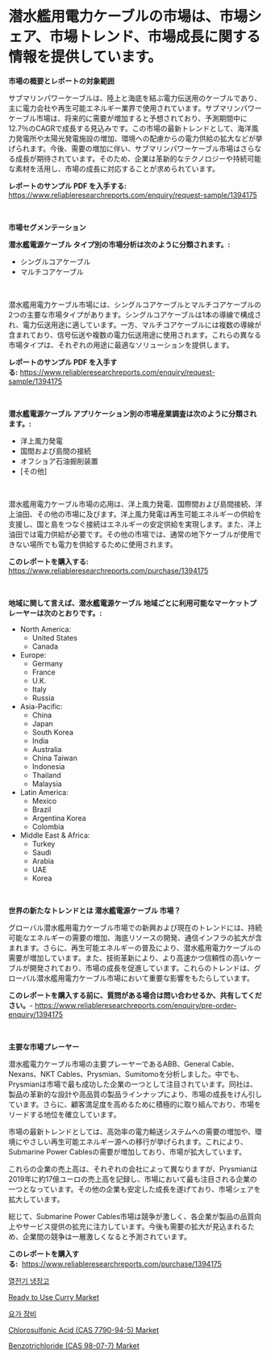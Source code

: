 <p><h1>潜水艦用電力ケーブルの市場は、市場シェア、市場トレンド、市場成長に関する情報を提供しています。</h1></p><p><strong>市場の概要とレポートの対象範囲</strong></p>
<p><p>サブマリンパワーケーブルは、陸上と海底を結ぶ電力伝送用のケーブルであり、主に電力会社や再生可能エネルギー業界で使用されています。サブマリンパワーケーブル市場は、将来的に需要が増加すると予想されており、予測期間中に12.7％のCAGRで成長する見込みです。この市場の最新トレンドとして、海洋風力発電所や太陽光発電施設の増加、環境への配慮からの電力供給の拡大などが挙げられます。今後、需要の増加に伴い、サブマリンパワーケーブル市場はさらなる成長が期待されています。そのため、企業は革新的なテクノロジーや持続可能な素材を活用し、市場の成長に対応することが求められています。</p></p>
<p><strong>レポートのサンプル PDF を入手する:</strong> <a href="https://www.reliableresearchreports.com/enquiry/request-sample/1394175">https://www.reliableresearchreports.com/enquiry/request-sample/1394175</a></p>
<p>&nbsp;</p>
<p><strong>市場セグメンテーション</strong></p>
<p><strong>潜水艦電源ケーブル タイプ別の市場分析は次のように分類されます。:</strong></p>
<p><ul><li>シングルコアケーブル</li><li>マルチコアケーブル</li></ul></p>
<p>&nbsp;</p>
<p><p>潜水艦用電力ケーブル市場には、シングルコアケーブルとマルチコアケーブルの2つの主要な市場タイプがあります。シングルコアケーブルは1本の導線で構成され、電力伝送用途に適しています。一方、マルチコアケーブルには複数の導線が含まれており、信号伝送や複数の電力伝送用途に使用されます。これらの異なる市場タイプは、それぞれの用途に最適なソリューションを提供します。</p></p>
<p><strong>レポートのサンプル PDF を入手する:</strong>&nbsp;<a href="https://www.reliableresearchreports.com/enquiry/request-sample/1394175">https://www.reliableresearchreports.com/enquiry/request-sample/1394175</a></p>
<p>&nbsp;</p>
<p><strong> 潜水艦電源ケーブル アプリケーション別の市場産業調査は次のように分類されます。:</strong></p>
<p><ul><li>洋上風力発電</li><li>国間および島間の接続</li><li>オフショア石油掘削装置</li><li>[その他]</li></ul></p>
<p>&nbsp;</p>
<p><p>潜水艦用電力ケーブル市場の応用は、洋上風力発電、国際間および島間接続、洋上油田、その他の市場に及びます。洋上風力発電は再生可能エネルギーの供給を支援し、国と島をつなぐ接続はエネルギーの安定供給を実現します。また、洋上油田では電力供給が必要です。その他の市場では、通常の地下ケーブルが使用できない場所でも電力を供給するために使用されます。</p></p>
<p><strong>このレポートを購入する:</strong>&nbsp; <a href="https://www.reliableresearchreports.com/purchase/1394175">https://www.reliableresearchreports.com/purchase/1394175</a></p>
<p>&nbsp;</p>
<p><strong>地域に関して言えば、潜水艦電源ケーブル 地域ごとに利用可能なマーケットプレーヤーは次のとおりです。:</strong></p>
<p><ul>
    <li>
        North America:
        <ul>
            <li>United States</li>
            <li>Canada</li>
        </ul>
    </li>
    <li>
        Europe:
        <ul>
            <li>Germany</li>
            <li>France</li>
            <li>U.K.</li>
            <li>Italy</li>
            <li>Russia</li>
        </ul>
    </li>
    <li>
        Asia-Pacific:
        <ul>
            <li>China</li>
            <li>Japan</li>
            <li>South Korea</li>
            <li>India</li>
            <li>Australia</li>
            <li>China Taiwan</li>
            <li>Indonesia</li>
            <li>Thailand</li>
            <li>Malaysia</li>
        </ul>
    </li>
    <li>
        Latin America:
        <ul>
            <li>Mexico</li>
            <li>Brazil</li>
            <li>Argentina Korea</li>
            <li>Colombia</li>
        </ul>
    </li>
    <li>
        Middle East & Africa:
        <ul>
            <li>Turkey</li>
            <li>Saudi</li>
            <li>Arabia</li>
            <li>UAE</li>
            <li>Korea</li>
        </ul>
    </li>
    </ul></p>
<p>&nbsp;</p>
<p><strong>世界の新たなトレンドとは 潜水艦電源ケーブル 市場？</strong></p>
<p><p>グローバル潜水艦用電力ケーブル市場での新興および現在のトレンドには、持続可能なエネルギーの需要の増加、海底リソースの開発、通信インフラの拡大が含まれます。さらに、再生可能エネルギーの普及により、潜水艦用電力ケーブルの需要が増加しています。また、技術革新により、より高速かつ信頼性の高いケーブルが開発されており、市場の成長を促進しています。これらのトレンドは、グローバル潜水艦用電力ケーブル市場において重要な影響をもたらしています。</p></p>
<p><strong>このレポートを購入する前に、質問がある場合は問い合わせるか、共有してください。</strong>- <a href="https://www.reliableresearchreports.com/enquiry/pre-order-enquiry/1394175">https://www.reliableresearchreports.com/enquiry/pre-order-enquiry/1394175</a></p>
<p>&nbsp;</p>
<p><strong>主要な市場プレーヤー</strong></p>
<p><p>潜水艦電力ケーブル市場の主要プレーヤーであるABB、General Cable、Nexans、NKT Cables、Prysmian、Sumitomoを分析しました。中でも、Prysmianは市場で最も成功した企業の一つとして注目されています。同社は、製品の革新的な設計や高品質の製品ラインナップにより、市場の成長をけん引しています。さらに、顧客満足度を高めるために積極的に取り組んでおり、市場をリードする地位を確立しています。</p><p>市場の最新トレンドとしては、高効率の電力輸送システムへの需要の増加や、環境にやさしい再生可能エネルギー源への移行が挙げられます。これにより、Submarine Power Cablesの需要が増加しており、市場が拡大しています。</p><p>これらの企業の売上高は、それぞれの会社によって異なりますが、Prysmianは2019年に約17億ユーロの売上高を記録し、市場において最も注目される企業の一つとなっています。その他の企業も安定した成長を遂げており、市場シェアを拡大しています。</p><p>総じて、Submarine Power Cables市場は競争が激しく、各企業が製品の品質向上やサービス提供の拡充に注力しています。今後も需要の拡大が見込まれるため、企業間の競争は一層激しくなると予測されています。</p></p>
<p><strong>このレポートを購入する:</strong>&nbsp;&nbsp;<a href="https://www.reliableresearchreports.com/purchase/1394175">https://www.reliableresearchreports.com/purchase/1394175</a></p>
<p><p><a href="https://github.com/lzrvbyqzftro57/Market-Research-Report-List-1/blob/main/91197631252.md">열전기 냉장고</a></p><p><a href="https://sudsy-motorcycle-bbc.notion.site/Ready-to-Use-Curry-Market-Size-and-Growth-Market-Segmentation-Regional-and-Country-Breakdowns-and-82f9b928293d44c4adb2fee356881b81">Ready to Use Curry Market</a></p><p><a href="https://github.com/vs019sa3m8x/Market-Research-Report-List-1/blob/main/95897511253.md">요가 장비</a></p><p><a href="https://github.com/gulaimolin/Market-Research-Report-List-3/blob/main/chlorosulfonic-acid-cas-7790-94-5-market.md">Chlorosulfonic Acid (CAS 7790-94-5) Market</a></p><p><a href="https://github.com/RoccoManning/Market-Research-Report-List-4/blob/main/benzotrichloride-cas-98-07-7-market.md">Benzotrichloride (CAS 98-07-7) Market</a></p></p>
